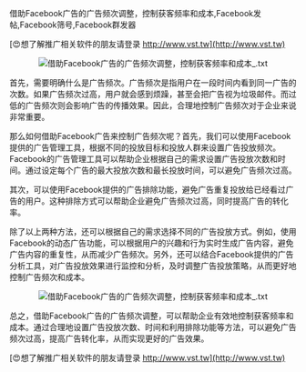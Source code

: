 借助Facebook广告的广告频次调整，控制获客频率和成本,Facebook发帖,Facebook筛号,Facebook群发器

[😍想了解推广相关软件的朋友请登录 http://www.vst.tw](http://www.vst.tw)

 <center><img src="https://vst.tw/MP4/tuiguang/png/2.png" alt="借助Facebook广告的广告频次调整，控制获客频率和成本_.txt"></center>

首先，需要明确什么是广告频次。广告频次是指用户在一段时间内看到同一广告的次数。如果广告频次过高，用户就会感到烦躁，甚至会把广告视为垃圾邮件。而过低的广告频次则会影响广告的传播效果。因此，合理地控制广告频次对于企业来说非常重要。

那么如何借助Facebook广告来控制广告频次呢？首先，我们可以使用Facebook提供的广告管理工具，根据不同的投放目标和投放人群来设置广告投放频次。Facebook的广告管理工具可以帮助企业根据自己的需求设置广告投放次数和时间。通过设定每个广告的最大投放次数和最长投放时间，可以避免广告频次过高。

其次，可以使用Facebook提供的广告排除功能，避免广告重复投放给已经看过广告的用户。这种排除方式可以帮助企业避免广告频次过高，同时提高广告的转化率。

除了以上两种方法，还可以根据自己的需求选择不同的广告投放方式。例如，使用Facebook的动态广告功能，可以根据用户的兴趣和行为实时生成广告内容，避免广告内容的重复性，从而减少广告频次。另外，还可以结合Facebook提供的广告分析工具，对广告投放效果进行监控和分析，及时调整广告投放策略，从而更好地控制广告频次和成本。

 <center><img src="https://vst.tw/MP4/tuiguang/png/1.png" alt="借助Facebook广告的广告频次调整，控制获客频率和成本_.txt"></center>

总之，借助Facebook广告的广告频次调整，可以帮助企业有效地控制获客频率和成本。通过合理地设置广告投放次数、时间和利用排除功能等方法，可以避免广告频次过高，提高广告转化率，从而实现更好的广告效果。

[😍想了解推广相关软件的朋友请登录 http://www.vst.tw](http://www.vst.tw)



